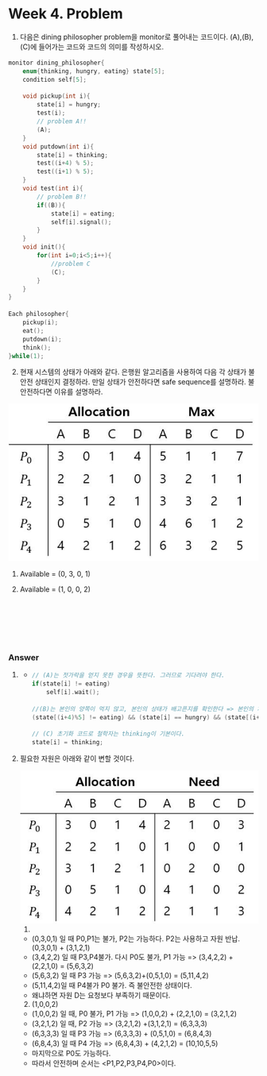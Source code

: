 # Week 4. Problem

1. 다음은 dining philosopher problem을 monitor로 풀어내는 코드이다. (A),(B),(C)에 들어가는 코드와 코드의 의미를 작성하시오.

```c
monitor dining_philosopher{    
    enum{thinking, hungry, eating} state[5];    
    condition self[5];        
    
 	void pickup(int i){        
        state[i] = hungry;        
        test(i);        
        // problem A!!
        (A);
    }        
    void putdown(int i){        
        state[i] = thinking;                
        test((i+4) % 5);     
        test((i+1) % 5);    
    }        
    void test(int i){        
        // problem B!!
        if((B)){            
            state[i] = eating;            
            self[i].signal();
        }    
    }        
    void init(){        
        for(int i=0;i<5;i++){            
            //problem C
            (C);        
        }    
    }
}
    
Each philosopher{    
    pickup(i);    
    eat();    
    putdown(i);    
    think();
}while(1);
```



2. 현재 시스템의 상태가 아래와 같다. 은행원 알고리즘을 사용하여 다음 각 상태가 불안전 상태인지 결정하라. 만일 상태가 안전하다면 safe sequence를 설명하라. 불안전하다면 이유를 설명하라.

<img src="https://github.com/gashe-soo/OS-7week-KOCW/blob/main/asset/week4_problem.jpg?raw=true" alt="week4_problem.jpg"  />



1) Available = (0, 3, 0, 1)

2) Available = (1, 0, 0, 2)





<br/>

<br/><br/><br/>

### Answer

1. - ```c
     // (A)는 젓가락을 얻지 못한 경우을 뜻한다. 그러므로 기다려야 한다.
     if(state[i] != eating)     
         self[i].wait();
     
     //(B)는 본인의 양쪽이 먹지 않고, 본인의 상태가 배고픈지를 확인한다 => 본인의 차례인지 확인한다.
     (state[(i+4)%5] != eating) && (state[i] == hungry) && (state[(i+1)%5] != eating)
     
     // (C) 초기화 코드로 철학자는 thinking이 기본이다.
     state[i] = thinking;
     ```

     

2. 필요한 자원은 아래와 같이 변할 것이다. 

   <img src="https://github.com/gashe-soo/OS-7week-KOCW/blob/main/asset/week4_problem_answer.jpg?raw=true" alt="week4_problem_answer.jpg"  />

   1) 

   - (0,3,0,1) 일 때 P0,P1는 불가, P2는 가능하다. P2는 사용하고 자원 반납. (0,3,0,1) + (3,1,2,1)
   - (3,4,2,2) 일 때 P3,P4불가. 다시 P0도 불가, P1 가능 => (3,4,2,2) +(2,2,1,0) = (5,6,3,2)
   - (5,6,3,2) 일 때 P3 가능 => (5,6,3,2)+(0,5,1,0) = (5,11,4,2)
   - (5,11,4,2)일 때 P4불가 P0 불가. 즉 불안전한 상태이다. 
   - 왜냐하면 자원 D는 요청보다 부족하기 때문이다.

   2) (1,0,0,2)

   - (1,0,0,2) 일 때, P0 불가, P1 가능 => (1,0,0,2) + (2,2,1,0) = (3,2,1,2)
   - (3,2,1,2) 일 때, P2 가능  => (3,2,1,2) +(3,1,2,1) = (6,3,3,3)
   - (6,3,3,3) 일 때 P3 가능 => (6,3,3,3) + (0,5,1,0) = (6,8,4,3) 
   - (6,8,4,3) 일 때 P4 가능 => (6,8,4,3) + (4,2,1,2) = (10,10,5,5)
   - 마지막으로 P0도 가능하다.
   - 따라서 안전하며 순서는  <P1,P2,P3,P4,P0>이다.



